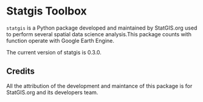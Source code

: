 # Statgis Toolbox

`statgis` is a Python package developed and maintained by StatGIS.org used to perform several spatial data science analysis.This package counts with function operate with Google Earth Engine.

The current version of statgis is 0.3.0.
## Credits

All the attribution of the development and maintance of this package is for StatGIS.org and its developers team.
